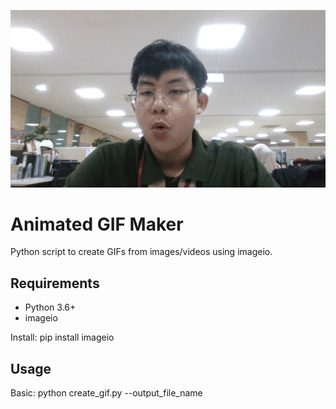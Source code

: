 ![til](anjaz.gif)

# Animated GIF Maker

Python script to create GIFs from images/videos using imageio.

## Requirements
- Python 3.6+
- imageio

Install:
pip install imageio

## Usage
Basic:
python create_gif.py --output_file_name
